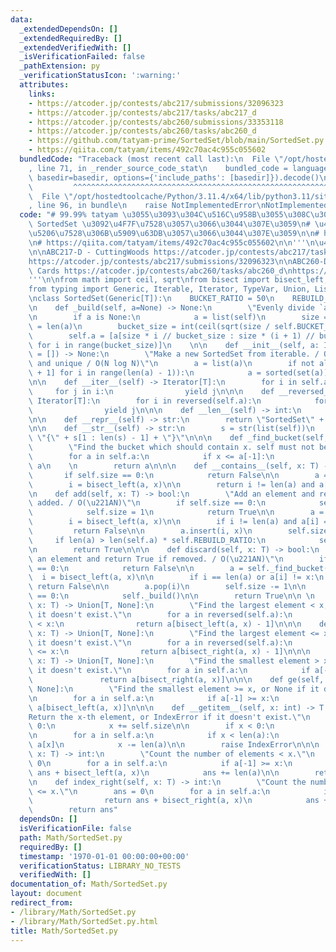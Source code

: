 ```yaml
---
data:
  _extendedDependsOn: []
  _extendedRequiredBy: []
  _extendedVerifiedWith: []
  _isVerificationFailed: false
  _pathExtension: py
  _verificationStatusIcon: ':warning:'
  attributes:
    links:
    - https://atcoder.jp/contests/abc217/submissions/32096323
    - https://atcoder.jp/contests/abc217/tasks/abc217_d
    - https://atcoder.jp/contests/abc260/submissions/33353118
    - https://atcoder.jp/contests/abc260/tasks/abc260_d
    - https://github.com/tatyam-prime/SortedSet/blob/main/SortedSet.py
    - https://qiita.com/tatyam/items/492c70ac4c955c055602
  bundledCode: "Traceback (most recent call last):\n  File \"/opt/hostedtoolcache/Python/3.11.4/x64/lib/python3.11/site-packages/onlinejudge_verify/documentation/build.py\"\
    , line 71, in _render_source_code_stat\n    bundled_code = language.bundle(stat.path,\
    \ basedir=basedir, options={'include_paths': [basedir]}).decode()\n          \
    \         ^^^^^^^^^^^^^^^^^^^^^^^^^^^^^^^^^^^^^^^^^^^^^^^^^^^^^^^^^^^^^^^^^^^^^^^^^^^^^^^^^\n\
    \  File \"/opt/hostedtoolcache/Python/3.11.4/x64/lib/python3.11/site-packages/onlinejudge_verify/languages/python.py\"\
    , line 96, in bundle\n    raise NotImplementedError\nNotImplementedError\n"
  code: "# 99.99% tatyam \u3055\u3093\u304C\u516C\u958B\u3055\u308C\u3066\u3044\u308B\
    \ SortedSet \u3092\u4F7F\u7528\u3057\u3066\u3044\u307E\u3059\n# \u4E00\u90E8\u81EA\
    \u5206\u7528\u306B\u5909\u63DB\u3057\u3066\u3044\u307E\u3059\n\n# https://github.com/tatyam-prime/SortedSet/blob/main/SortedSet.py\n\
    \n# https://qiita.com/tatyam/items/492c70ac4c955c055602\n\n'''\n\u4F7F\u7528\u4F8B\
    \n\nABC217-D - CuttingWoods https://atcoder.jp/contests/abc217/tasks/abc217_d\n\
    https://atcoder.jp/contests/abc217/submissions/32096323\n\nABC260-D - Draw Your\
    \ Cards https://atcoder.jp/contests/abc260/tasks/abc260_d\nhttps://atcoder.jp/contests/abc260/submissions/33353118\n\
    '''\n\nfrom math import ceil, sqrt\nfrom bisect import bisect_left, bisect_right\n\
    from typing import Generic, Iterable, Iterator, TypeVar, Union, List\nT = TypeVar('T')\n\
    \nclass SortedSet(Generic[T]):\n    BUCKET_RATIO = 50\n    REBUILD_RATIO = 170\n\
    \n    def _build(self, a=None) -> None:\n        \"Evenly divide `a` into buckets.\"\
    \n        if a is None:\n            a = list(self)\n        size = self.size\
    \ = len(a)\n        bucket_size = int(ceil(sqrt(size / self.BUCKET_RATIO)))\n\
    \        self.a = [a[size * i // bucket_size : size * (i + 1) // bucket_size]\
    \ for i in range(bucket_size)]\n    \n\n    def __init__(self, a: Iterable[T]\
    \ = []) -> None:\n        \"Make a new SortedSet from iterable. / O(N) if sorted\
    \ and unique / O(N log N)\"\n        a = list(a)\n        if not all(a[i] < a[i\
    \ + 1] for i in range(len(a) - 1)):\n            a = sorted(set(a))\n        self._build(a)\n\
    \n\n    def __iter__(self) -> Iterator[T]:\n        for i in self.a:\n       \
    \     for j in i:\n                yield j\n\n\n    def __reversed__(self) ->\
    \ Iterator[T]:\n        for i in reversed(self.a):\n            for j in reversed(i):\n\
    \                yield j\n\n\n    def __len__(self) -> int:\n        return self.size\n\
    \n\n    def __repr__(self) -> str:\n        return \"SortedSet\" + str(self.a)\n\
    \n\n    def __str__(self) -> str:\n        s = str(list(self))\n        return\
    \ \"{\" + s[1 : len(s) - 1] + \"}\"\n\n\n    def _find_bucket(self, x: T) -> List[T]:\n\
    \        \"Find the bucket which should contain x. self must not be empty.\"\n\
    \        for a in self.a:\n            if x <= a[-1]:\n                return\
    \ a\n    \n        return a\n\n\n    def __contains__(self, x: T) -> bool:\n \
    \       if self.size == 0:\n            return False\n\n        a = self._find_bucket(x)\n\
    \        i = bisect_left(a, x)\n\n        return i != len(a) and a[i] == x\n\n\
    \n    def add(self, x: T) -> bool:\n        \"Add an element and return True if\
    \ added. / O(\u221AN)\"\n        if self.size == 0:\n            self.a = [[x]]\n\
    \            self.size = 1\n            return True\n\n        a = self._find_bucket(x)\n\
    \        i = bisect_left(a, x)\n\n        if i != len(a) and a[i] == x: \n   \
    \         return False\n\n        a.insert(i, x)\n        self.size += 1\n   \
    \     if len(a) > len(self.a) * self.REBUILD_RATIO:\n            self._build()\n\
    \n        return True\n\n\n    def discard(self, x: T) -> bool:\n        \"Remove\
    \ an element and return True if removed. / O(\u221AN)\"\n        if self.size\
    \ == 0:\n            return False\n\n        a = self._find_bucket(x)\n      \
    \  i = bisect_left(a, x)\n\n        if i == len(a) or a[i] != x:\n           \
    \ return False\n\n        a.pop(i)\n        self.size -= 1\n\n        if len(a)\
    \ == 0:\n            self._build()\n\n        return True\n\n \n    def lt(self,\
    \ x: T) -> Union[T, None]:\n        \"Find the largest element < x, or None if\
    \ it doesn't exist.\"\n        for a in reversed(self.a):\n            if a[0]\
    \ < x:\n                return a[bisect_left(a, x) - 1]\n\n\n    def le(self,\
    \ x: T) -> Union[T, None]:\n        \"Find the largest element <= x, or None if\
    \ it doesn't exist.\"\n        for a in reversed(self.a):\n            if a[0]\
    \ <= x:\n                return a[bisect_right(a, x) - 1]\n\n\n    def gt(self,\
    \ x: T) -> Union[T, None]:\n        \"Find the smallest element > x, or None if\
    \ it doesn't exist.\"\n        for a in self.a:\n            if a[-1] > x:\n \
    \               return a[bisect_right(a, x)]\n\n\n    def ge(self, x: T) -> Union[T,\
    \ None]:\n        \"Find the smallest element >= x, or None if it doesn't exist.\"\
    \n        for a in self.a:\n            if a[-1] >= x:\n                return\
    \ a[bisect_left(a, x)]\n\n\n    def __getitem__(self, x: int) -> T:\n        \"\
    Return the x-th element, or IndexError if it doesn't exist.\"\n        if x <\
    \ 0:\n            x += self.size\n\n        if x < 0:\n            raise IndexError\n\
    \n        for a in self.a:\n            if x < len(a):\n                return\
    \ a[x]\n            x -= len(a)\n\n        raise IndexError\n\n\n    def index(self,\
    \ x: T) -> int:\n        \"Count the number of elements < x.\"\n        ans =\
    \ 0\n        for a in self.a:\n            if a[-1] >= x:\n                return\
    \ ans + bisect_left(a, x)\n            ans += len(a)\n\n        return ans\n\n\
    \n    def index_right(self, x: T) -> int:\n        \"Count the number of elements\
    \ <= x.\"\n        ans = 0\n        for a in self.a:\n            if a[-1] > x:\n\
    \                return ans + bisect_right(a, x)\n            ans += len(a)\n\n\
    \        return ans"
  dependsOn: []
  isVerificationFile: false
  path: Math/SortedSet.py
  requiredBy: []
  timestamp: '1970-01-01 00:00:00+00:00'
  verificationStatus: LIBRARY_NO_TESTS
  verifiedWith: []
documentation_of: Math/SortedSet.py
layout: document
redirect_from:
- /library/Math/SortedSet.py
- /library/Math/SortedSet.py.html
title: Math/SortedSet.py
---
```

